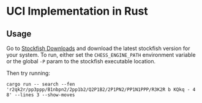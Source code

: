 # UCI Implementation in Rust

## Usage

Go to [Stockfish Downloads](https://stockfishchess.org/download/) and download the latest stockfish version for your system.
To run, either set the `CHESS_ENGINE_PATH` environment variable or the global `-P` param to the stockfish executable location.

Then try running:

```
cargo run -- search --fen 'r2qk2r/pp3ppp/B1nbpn2/2pp1b2/Q2P1B2/2P1PN2/PP1N1PPP/R3K2R b KQkq - 4 8' --lines 3 --show-moves
```
